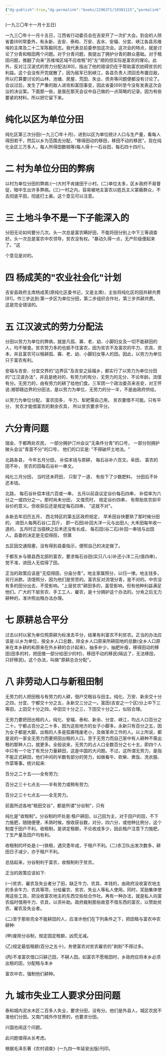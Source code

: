 ```yaml
---
{"dg-publish":true,"dg-permalink":"books/2296371/19301115","permalink":"/books/2296371/19301115/","metatags":{"description":"本文集是在一九四一年延安出版的《农村调查》一书的基础上增订而成的。这次增补了《反对本本主义》、《总政治部关于调查人口和土地状况的通知》、《关于农村调查》、《中国佃农生活举例》、《寻乌调查》五篇著作。收入本文集的著作分为两部分，一部分是论述调查研究的文章，一部分是调查报告和土地法。","og:site_name":"DavonOs","og:title":"毛泽东农村调查文集","og:type":"book","og:url":"https://zuji.eu.org/books/2296371/19301115","og:image":"https://pic.cyol.com/img/20230328/img_9601a3490e41a8eb1c1a2908ec3056e6c602.png","og:image:width":"50","og:image:alt":"bookcover"},"dgShowInlineTitle":true,"created":"2025-08-09 18:12","updated":"2025-08-22 19:23"}
---
```



(一九三〇年十一月十五日)

一九三〇年十一月十五日，江西省行动委员会在吉安开了一次扩大会。到会的人除省委[69]常委外，有永新、吉安、泰和、万安、吉水、安福、分宜、峡江各县苏维埃的主席及二十二军陈毅同志。我代表总前委参加这次会。这次会的特点，就是讨论了分青和租田两个问题。对于分青问题，我提出了拥护分青的群众基础。对于租田问题，推翻了向来"苏维埃区域不应收租"的"左"顺的但实际是富农的理论。此外，反对江汉波式的劳力分配法[80]，指出了他的错误仍在于帮助富农妨碍贫农的利益。这个会没有开完就散了，因为敌军已到峡江，各县负责人须回去布置应敌，所以打算要讨论的山林、池塘、房屋、荒田、失业、债务等问题便都没有讨论了。会议过后，发生了严重的敌人进攻和富田事变，因此省委[69]至今没有发表这次会议的决议案。下面那一些，是我在那天会议中自己做的一点简略的记录。因为有些要紧的材料，所以把它留下来。

# 纯化以区为单位分田

纯化区第三次分田(一九三〇年十月)，进到以区为单位统计人口与生产量，看每人得田若干，然后以乡为范围去分配，"移得田动的移田，移田不动的移民"。现在纯化全区三万多人，每人所得田数相等(每人得十一石谷田，每石四十四斤)。

# 二 村为单位分田的弊病

以村为单位分田的弊病:(一)大村不肯拨田于小村。(二)单位太多，区乡政府不易督促，暗中生出许多弊病。(三)一村之内，容易被地主富农以姓氏主义蒙蔽群众，不去彻底平田，彻底打土豪。这个意见可以注意。

# 三 土地斗争不是一下子能深入的

分田无论如何要分几次。头一次总是富农瞒好田，不能将田分别上中下三等调查好。头一次总是富农中农领导，贫农没有权。"暴动久得一点，无产阶级便起来了。"这

个意见是对的。

# 四 杨成芙的"农业社会化"计划

吉安县政府主席杨成芙(原纯化区委书记，又是主席)，主张将纯化区的田共耕共费[81]，作三步达到:第一步区为单位分田，第二步组织合作社，第三步共耕共费。这是完全错误的。

# 五 江汉波式的劳力分配法

分田以劳力为单位的弊病，就是凡孤、寡、老、幼、小脚妇女及一切不能耕田的人，均不够食。贫农劳力多的也抵不住富农，因为贫农不及富农的牛力、农具、资本，并且富农可以租耕孤、寡、老、幼、小脚妇女等人的田。因此，以劳力为单位只于富农有利。

安福与吉安、分宜交界的"边界区"及吉安之延福乡，都实行了以劳力为单位分田的"江汉波办法"，并且是绝对的，有劳力的有分，无劳力的无分，不论年龄。流氓有分。无劳力的，由有劳力的耕了给他们食。三军团一个政治委员来吉安，对王怀说:湘鄂赣边界的分田法，是以劳力为单位，无劳力的分一半，不是由政府供给。

以劳力为单位分配， 富农田多， 牛力、犁耙需自己用， 贫农要借不可能。只有平分， 贫农才能借富农的剩余农具， 所以贫农要求平分。

# 六分青问题

瑞金、于都两处农民， 一部分拥护汀州会议"无条件分青"的口号， 一部分则拥护陂头会议"青苗不分"的口号， 他们的口实是: "不得破坏土地法。"

北路各县， 今年五月分田， 补偿本钱与原耕， 每石谷补六百文。阜田， 富农的田不补， 贫农的田每石谷补一串文。

纯化三月分田， 当时还未莳田， 只犁了一道， 有些下了少数肥料， 分田后不补还本钱。

北路， 每石谷补偿本钱六百或一串， 五月以前县议定谷价每石四串， 补偿率为六分之一或四分之一。那时尚未分田， 又值荒时， 规定谷价四串， 有帮助贫农抑平谷价的意义。但收获后还是规定每石四串， "这就不对"。

永新去年旧历五月， 西北特区的第五区政府规定， 早禾田谷快要熟了那时候分田的， 进田人每两石谷(二百斤， 即一石田)补回大洋一元与出田人; 大禾田每年收一道的， 五月时正当插秧之后禾还没有长成， 每石田(谷二石)补回一串钱与出田人。县委的决定是无偿得田， 但第

五区因交通阻塞，没有得到县委指示，便照自己的决定做了。

于都东乡与赣县西北部的富农，要求每石谷田(实只八斗)补还小洋二元(值四串)，党不准，进田人无偿得了田。

正当的政策应该是"无偿得田，分亩分青"。地主家属照分，以归一律。地主钱多，另行派款。流氓照分，因为他们是劳苦的。富农反对流氓分青，是不对的。中农没有多的田分出去，不受影响。"上层贫农"耕田多的，虽受影响，但有他种利益满足他们。广大的下层贫农、手工工人、雇农，是十分拥护这个办法的。分肯之后无力耕种的，准许照出租办法办理。

# 七 原耕总合平分

过去以村以家为单位照原耕为标准去平分，结果有利富农不利贫农。正当的办法应该是:以乡为单位，按全乡人口总数，除全乡人口原来所耕田地的总数(全乡人口原来在本乡耕的和原来在外乡耕的合计起来)，抽多补少，抽肥补瘦，移得田动的移田(田多的村，把田推一部分给田少的村)，移田不动的移民(隔远了，无法移田，只好移民)。这个办法，叫做"原耕总合分配"。

# 八 非劳动人口与新租田制

无劳力的人把田租与有劳力的人耕，佃户交租谷与田主。纯化、万安、新余交十分之四，分宜、宁都交十分之五，永新交三分之一。富田(吉安之一个区)分上中下三等田，上田交十分之四，中田交十分之三，下田交十分之二，似较合理。

无劳力要把田出租的人，纯化、安福、泰和、新余、分宜、峡江，均占人口百分之二十。宁都占百分之二十多，因为这些地方的女子小脚多。永新只有百分之五，因为女子都是大脚。出租的人多是孤寡残废老小，及做革命工作的人。以上所说，都是说的一家全无劳力而要把田出租的人口。至于无劳力而自己家中有人耕种不需出租的那种人口，就更多。全般说来，无劳力的占人口全数百分之七十五，即四个人中只有一个壮丁有充分力量耕田，这是中国的大问题。不过，这所谓无劳力，是指不能正式耕田，他们中间的半数有部分的劳力，如做看牛、砍柴、煮饭、洗衣服、作菜等事。统计起来:

百分之二十五——全有劳力;

百分之三十七点五——半有劳力或稍有劳力;

百分之三十七点五——全无劳力。

前面所述各地"租田交谷"，都是所谓"分谷制"，只有

纯化是"收租制"。分谷制的坏处是:租户耕田，以己田为主，对于田户的田，不下力施肥，随随便便，禾熟时候，按收获谷数，对分，四六分，或他种比例分，这个制度于田户不利。收租制，是讲定租额，不论收成多少，因此租户注意下力施肥，丁生产量及田户均有利。

收租制的坏处是:(一)铁租，遇灾患年成，于租户不利。(二)赤卫队出发次数多，耕田日子减少，亦于租户不利。

总括起来，分谷制利于富农，收租制利于贫农。

正当的政策应该如下:

(一)贫农、雇农及失业者分了田，缺乏牛力、农具、本钱的，由政府没收富农地主的多余牛力、农具等项，分给雇农、贫农、失业人等私人使用。同时，奖励集体使用这些工具，把没收富农地主的东西交些给合作社。再有一种办法，就是私人向富农临时借用牛力、农具，以资补助。政府裁制那些故意不借东西的富农，以赞助贫农、雇农及失业者。

(二)至于那些完全不能耕田的人，应准许他们在下列条件之下，把田租与富农中农耕种:

(甲)废除分谷制，规定固定租额，凶荒无减。

(乙)规定最低租额(百分之五十)，务使富农对贫农雇农的"剥削"不得过多。

(丙)不准富农借口只耕己田，不耕人田。如富农不愿租田时，乡政府应将本乡必须出租的田，分配租与本乡

富农中农，强制他们耕种。

# 九 城市失业工人要求分田问题

泰和城内泥水木匠二百多人失业，要求分田，没有分。他们是外县人，城区农民不准他们分田。又南门城外作甘蔗的，也要求分田。

兴国也闹这个问题。

此问题值得从长考虑。

根据毛泽东著《农村调查》(一九四一年延安出版)刊印。
